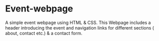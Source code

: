 # Event-webpage
A simple event webpage using HTML & CSS.
This Webpage includes a header introducing the event and navigation links for different sections ( about, contact etc.) & a contact form.
